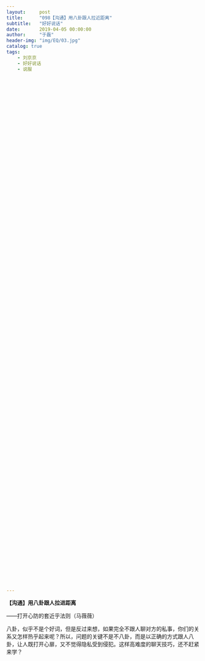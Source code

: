 ```yaml
---
layout:     post
title:      "098【沟通】用八卦跟人拉近距离"
subtitle:   "好好说话"
date:       2019-04-05 00:00:00
author:     "于磊"
header-img: "img/EQ/03.jpg"
catalog: true
tags:
    - 刘京京
    - 好好说话
    - 说服
































































































---
```


**【沟通】用八卦跟人拉进距离**

——打开心防的套近乎法则（马薇薇）

 

八卦，似乎不是个好词，但是反过来想，如果完全不跟人聊对方的私事，你们的关系又怎样热乎起来呢？所以，问题的关键不是不八卦，而是以正确的方式跟人八卦，让人既打开心扉，又不觉得隐私受到侵犯。这样高难度的聊天技巧，还不赶紧来学？